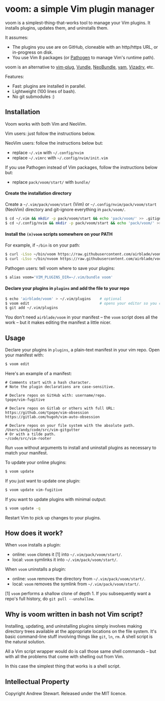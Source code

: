 # voom: a simple Vim plugin manager

voom is a simplest-thing-that-works tool to manage your Vim plugins.  It installs plugins, updates them, and uninstalls them.

It assumes:

- The plugins you use are on GitHub, cloneable with an http/https URL, or in-progress on disk.
- You use Vim 8 packages (or [Pathogen][] to manage Vim's runtime path).

voom is an alternative to [vim-plug][], [Vundle][], [NeoBundle][], [vam][], [Vizadry][], etc.

Features:

* Fast: plugins are installed in parallel.
* Lightweight (100 lines of bash).
* No git submodules :)


## Installation

Voom works with both Vim and NeoVim.

Vim users: just follow the instructions below.

NeoVim users: follow the instructions below but:

- replace `~/.vim` with `~/.config/nvim`
- replace `~/.vimrc` with `~/.config/nvim/init.vim`

If you use Pathogen instead of Vim packages, follow the instructions below but:

- replace `pack/voom/start/` with `bundle/`


#### Create the installation directory

Create a `~/.vim/pack/voom/start` (Vim) or `~/.config/nvim/pack/voom/start` (NeoVim) directory and git-ignore everything in `pack/voom/`.

```sh
$ cd ~/.vim && mkdir -p pack/voom/start && echo 'pack/voom/' >> .gitignore
$ cd ~/.config/nvim && mkdir -p pack/voom/start && echo 'pack/voom/' >> .gitignore
```


#### Install the `(n)voom` scripts somewhere on your PATH

For example, if `~/bin` is on your path:

```sh
$ curl -LSso ~/bin/voom https://raw.githubusercontent.com/airblade/voom/master/voom
$ curl -LSso ~/bin/nvoom https://raw.githubusercontent.com/airblade/voom/master/nvoom
```

Pathogen users: tell voom where to save your plugins:

```sh
$ alias voom='VIM_PLUGINS_DIR=~/.vim/bundle voom'
```


#### Declare your plugins in `plugins` and add the file to your repo

```sh
$ echo 'airblade/voom' > ~/.vim/plugins    # optional
$ voom edit                                # opens your editor so you can declare your plugins
$ git add ~/.vim/plugins
```

You don't need `airblade/voom` in your manifest – the `voom` script does all the work – but it makes editing the manifest a little nicer.


## Usage

Declare your plugins in `plugins`, a plain-text manifest in your vim repo.  Open your manifest with:

```sh
$ voom edit
```

Here's an example of a manifest:

```
# Comments start with a hash character.
# Note the plugin declarations are case-sensitive.

# Declare repos on GitHub with: username/repo.
tpope/vim-fugitive

# Declare repos on Gitlab or others with full URL:
https://github.com/tpope/vim-obsession
https://gitlab.com/hugoh/vim-auto-obsession

# Declare repos on your file system with the absolute path.
/Users/andy/code/src/vim-gitgutter
# Or with a tilde path.
~/code/src/vim-rooter
```

Run `voom` without arguments to install and uninstall plugins as necessary to match your manifest.

To update your online plugins:

```sh
$ voom update
```

If you just want to update one plugin:

```sh
$ voom update vim-fugitive
```

If you want to update plugins with minimal output:

```sh
$ voom update -q
```

Restart Vim to pick up changes to your plugins.



## How does it work?

When `voom` installs a plugin:

- online: `voom` clones it [1] into `~/.vim/pack/voom/start/`.
- local: `voom` symlinks it into `~/.vim/pack/voom/start/`.

When `voom` uninstalls a plugin:

- online: `voom` removes the directory from `~/.vim/pack/voom/start/`.
- local: `voom` removes the symlink from `~/.vim/pack/voom/start/`.

[1] `voom` performs a shallow clone of depth 1.  If you subsequently want a repo's full history, do `git pull --unshallow`.


## Why is voom written in bash not Vim script?

Installing, updating, and uninstalling plugins simply involves making directory trees available at the appropriate locations on the file system.  It's basic command-line stuff involving things like `git`, `ln`, `rm`.  A shell script is the natural solution.

All a Vim script wrapper would do is call those same shell commands – but with all the problems that come with shelling out from Vim.

In this case the simplest thing that works is a shell script.


  [pathogen]: https://github.com/tpope/vim-pathogen
  [vim-plug]:https://github.com/junegunn/vim-plug
  [vundle]: https://github.com/gmarik/vundle.vim
  [NeoBundle]: https://github.com/Shougo/neobundle.vim
  [vam]: https://github.com/MarcWeber/vim-addon-manager
  [vizadry]: https://github.com/ardagnir/vizardry
  [neovim]: https://neovim.io/doc/user/nvim_from_vim.html


## Intellectual Property

Copyright Andrew Stewart.  Released under the MIT licence.

